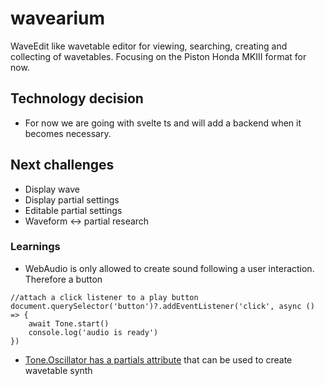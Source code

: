 # wavearium
WaveEdit like wavetable editor for viewing, searching, creating and collecting of wavetables. Focusing on the Piston Honda MKIII format for now.


## Technology decision
- For now we are going with svelte ts and will add a backend when it becomes necessary.

## Next challenges
- Display wave
- Display partial settings
- Editable partial settings
- Waveform <-> partial research

### Learnings
- WebAudio is only allowed to create sound following a user interaction. Therefore a button 
```
//attach a click listener to a play button
document.querySelector('button')?.addEventListener('click', async () => {
	await Tone.start()
	console.log('audio is ready')
})
```

- [Tone.Oscillator has a partials attribute](https://tonejs.github.io/docs/14.7.77/Oscillator.html#partials) that can be used to create wavetable synth


